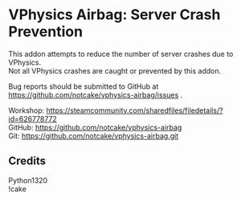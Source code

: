 VPhysics Airbag: Server Crash Prevention
========================

This addon attempts to reduce the number of server crashes due to VPhysics.  
Not all VPhysics crashes are caught or prevented by this addon.

Bug reports should be submitted to GitHub at https://github.com/notcake/vphysics-airbag/issues .

Workshop: https://steamcommunity.com/sharedfiles/filedetails/?id=626778772  
GitHub: https://github.com/notcake/vphysics-airbag  
Git: https://github.com/notcake/vphysics-airbag.git  

Credits
------------------------
Python1320  
!cake
